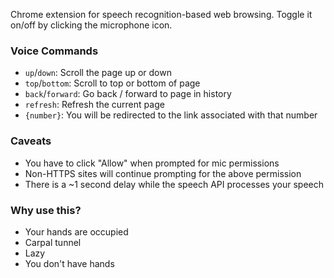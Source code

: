 Chrome extension for speech recognition-based web browsing. Toggle it on/off by clicking the microphone icon.

### Voice Commands
- `up`/`down`: Scroll the page up or down
- `top`/`bottom`: Scroll to top or bottom of page
- `back`/`forward`: Go back / forward to page in history
- `refresh`: Refresh the current page
- `{number}`: You will be redirected to the link associated with that number

### Caveats
- You have to click "Allow" when prompted for mic permissions
- Non-HTTPS sites will continue prompting for the above permission
- There is a ~1 second delay while the speech API processes your speech

### Why use this?
- Your hands are occupied
- Carpal tunnel
- Lazy
- You don't have hands
